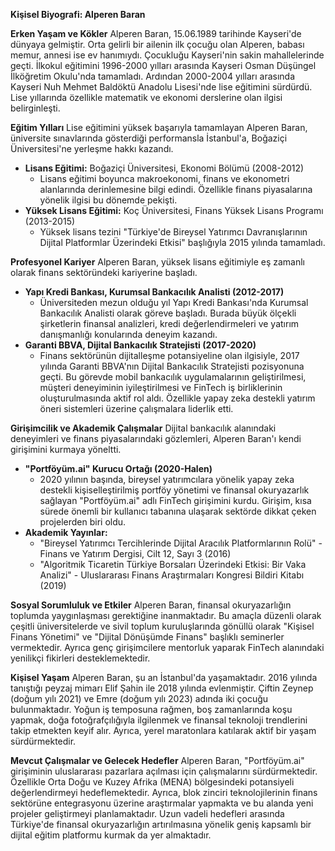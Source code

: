 **Kişisel Biyografi: Alperen Baran**

**Erken Yaşam ve Kökler**
Alperen Baran, 15.06.1989 tarihinde Kayseri'de dünyaya gelmiştir. Orta gelirli bir ailenin ilk çocuğu olan Alperen, babası memur, annesi ise ev hanımıydı. Çocukluğu Kayseri'nin sakin mahallelerinde geçti. İlkokul eğitimini 1996-2000 yılları arasında Kayseri Osman Düşüngel İlköğretim Okulu'nda tamamladı. Ardından 2000-2004 yılları arasında Kayseri Nuh Mehmet Baldöktü Anadolu Lisesi'nde lise eğitimini sürdürdü. Lise yıllarında özellikle matematik ve ekonomi derslerine olan ilgisi belirginleşti.

**Eğitim Yılları**
Lise eğitimini yüksek başarıyla tamamlayan Alperen Baran, üniversite sınavlarında gösterdiği performansla İstanbul'a, Boğaziçi Üniversitesi'ne yerleşme hakkı kazandı.
*   **Lisans Eğitimi:** Boğaziçi Üniversitesi, Ekonomi Bölümü (2008-2012)
    *   Lisans eğitimi boyunca makroekonomi, finans ve ekonometri alanlarında derinlemesine bilgi edindi. Özellikle finans piyasalarına yönelik ilgisi bu dönemde pekişti.
*   **Yüksek Lisans Eğitimi:** Koç Üniversitesi, Finans Yüksek Lisans Programı (2013-2015)
    *   Yüksek lisans tezini "Türkiye'de Bireysel Yatırımcı Davranışlarının Dijital Platformlar Üzerindeki Etkisi" başlığıyla 2015 yılında tamamladı.

**Profesyonel Kariyer**
Alperen Baran, yüksek lisans eğitimiyle eş zamanlı olarak finans sektöründeki kariyerine başladı.
*   **Yapı Kredi Bankası, Kurumsal Bankacılık Analisti (2012-2017)**
    *   Üniversiteden mezun olduğu yıl Yapı Kredi Bankası'nda Kurumsal Bankacılık Analisti olarak göreve başladı. Burada büyük ölçekli şirketlerin finansal analizleri, kredi değerlendirmeleri ve yatırım danışmanlığı konularında deneyim kazandı.
*   **Garanti BBVA, Dijital Bankacılık Stratejisti (2017-2020)**
    *   Finans sektörünün dijitalleşme potansiyeline olan ilgisiyle, 2017 yılında Garanti BBVA'nın Dijital Bankacılık Stratejisti pozisyonuna geçti. Bu görevde mobil bankacılık uygulamalarının geliştirilmesi, müşteri deneyiminin iyileştirilmesi ve FinTech iş birliklerinin oluşturulmasında aktif rol aldı. Özellikle yapay zeka destekli yatırım öneri sistemleri üzerine çalışmalara liderlik etti.

**Girişimcilik ve Akademik Çalışmalar**
Dijital bankacılık alanındaki deneyimleri ve finans piyasalarındaki gözlemleri, Alperen Baran'ı kendi girişimini kurmaya yöneltti.
*   **"Portföyüm.ai" Kurucu Ortağı (2020-Halen)**
    *   2020 yılının başında, bireysel yatırımcılara yönelik yapay zeka destekli kişiselleştirilmiş portföy yönetimi ve finansal okuryazarlık sağlayan "Portföyüm.ai" adlı FinTech girişimini kurdu. Girişim, kısa sürede önemli bir kullanıcı tabanına ulaşarak sektörde dikkat çeken projelerden biri oldu.
*   **Akademik Yayınlar:**
    *   "Bireysel Yatırımcı Tercihlerinde Dijital Aracılık Platformlarının Rolü" - Finans ve Yatırım Dergisi, Cilt 12, Sayı 3 (2016)
    *   "Algoritmik Ticaretin Türkiye Borsaları Üzerindeki Etkisi: Bir Vaka Analizi" - Uluslararası Finans Araştırmaları Kongresi Bildiri Kitabı (2019)

**Sosyal Sorumluluk ve Etkiler**
Alperen Baran, finansal okuryazarlığın toplumda yaygınlaşması gerektiğine inanmaktadır. Bu amaçla düzenli olarak çeşitli üniversitelerde ve sivil toplum kuruluşlarında gönüllü olarak "Kişisel Finans Yönetimi" ve "Dijital Dönüşümde Finans" başlıklı seminerler vermektedir. Ayrıca genç girişimcilere mentorluk yaparak FinTech alanındaki yenilikçi fikirleri desteklemektedir.

**Kişisel Yaşam**
Alperen Baran, şu an İstanbul'da yaşamaktadır. 2016 yılında tanıştığı peyzaj mimarı Elif Şahin ile 2018 yılında evlenmiştir. Çiftin Zeynep (doğum yılı 2021) ve Emre (doğum yılı 2023) adında iki çocuğu bulunmaktadır. Yoğun iş temposuna rağmen, boş zamanlarında koşu yapmak, doğa fotoğrafçılığıyla ilgilenmek ve finansal teknoloji trendlerini takip etmekten keyif alır. Ayrıca, yerel maratonlara katılarak aktif bir yaşam sürdürmektedir.

**Mevcut Çalışmalar ve Gelecek Hedefler**
Alperen Baran, "Portföyüm.ai" girişiminin uluslararası pazarlara açılması için çalışmalarını sürdürmektedir. Özellikle Orta Doğu ve Kuzey Afrika (MENA) bölgesindeki potansiyeli değerlendirmeyi hedeflemektedir. Ayrıca, blok zinciri teknolojilerinin finans sektörüne entegrasyonu üzerine araştırmalar yapmakta ve bu alanda yeni projeler geliştirmeyi planlamaktadır. Uzun vadeli hedefleri arasında Türkiye'de finansal okuryazarlığın artırılmasına yönelik geniş kapsamlı bir dijital eğitim platformu kurmak da yer almaktadır.